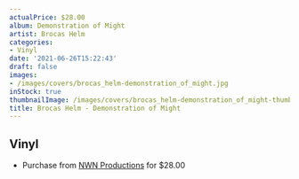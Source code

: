 ```yaml
---
actualPrice: $28.00
album: Demonstration of Might
artist: Brocas Helm
categories:
- Vinyl
date: '2021-06-26T15:22:43'
draft: false
images:
- /images/covers/brocas_helm-demonstration_of_might.jpg
inStock: true
thumbnailImage: /images/covers/brocas_helm-demonstration_of_might-thumb.jpg
title: Brocas Helm - Demonstration of Might
---
```


## Vinyl
* Purchase from [NWN Productions](http://shop.nwnprod.com/index.php?route=product/product&path=75&product_id=16190&sort=pd.name&order=ASC) for $28.00
